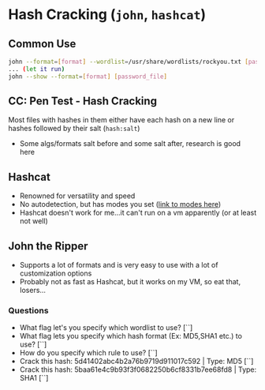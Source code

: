 # Hash Cracking (`john`, `hashcat`)

## Common Use

```bash
john --format=[format] --wordlist=/usr/share/wordlists/rockyou.txt [password_file]
... (let it run)
john --show --format=[format] [password_file]
```

## CC: Pen Test - Hash Cracking

Most files with hashes in them either have each hash on a new line or hashes followed by their salt (`hash:salt`)

- Some algs/formats salt before and some salt after, research is good here

## Hashcat

- Renowned for versatility and speed
- No autodetection, but has modes you set ([link to modes here](https://hashcat.net/wiki/doku.php?id=example_hashes))
- Hashcat doesn't work for me...it can't run on a vm apparently (or at least not well)

## John the Ripper

- Supports a lot of formats and is very easy to use with a lot of customization options
- Probably not as fast as Hashcat, but it works on my VM, so eat that, losers...

### Questions

- What flag let's you specify which wordlist to use? [``]
- What flag lets you specify which hash format (Ex: MD5,SHA1 etc.) to use? [``]
- How do you specify which rule to use? [``]
- Crack this hash: 5d41402abc4b2a76b9719d911017c592 | Type: MD5 [``]
- Crack this hash: 5baa61e4c9b93f3f0682250b6cf8331b7ee68fd8 | Type: SHA1 [``]
